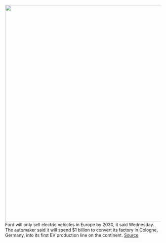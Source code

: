<img src='https://cdn.vox-cdn.com/thumbor/TJX-yj42z9t6d0yDzd1fknU2XjQ=/0x0:6720x4480/1200x800/filters:focal(2823x1703:3897x2777)/cdn.vox-cdn.com/uploads/chorus_image/image/68830429/All_New_Ford_E_Transit_09.0.jpg' width='700px' /><br/>
Ford will only sell electric vehicles in Europe by 2030, it said Wednesday. The automaker said it will spend $1 billion to convert its factory in Cologne, Germany, into its first EV production line on the continent.
<a href='https://www.theverge.com/2021/2/17/22287284/ford-electric-vehicles-ev-europe-2030'> Source <a/>